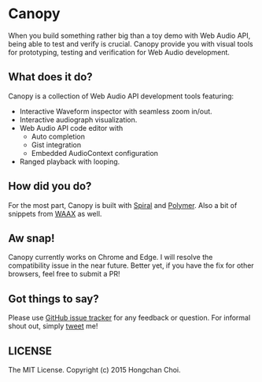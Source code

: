 # Canopy

When you build something rather big than a toy demo with Web Audio API, being able to test and verify is crucial. Canopy provide you with visual tools for prototyping, testing and verification for Web Audio development.


## What does it do?

Canopy is a collection of Web Audio API development tools featuring:
  - Interactive Waveform inspector with seamless zoom in/out.
  - Interactive audiograph visualization.
  - Web Audio API code editor with
      + Auto completion
      + Gist integration
      + Embedded AudioContext configuration
  - Ranged playback with looping.


## How did you do?

For the most part, Canopy is built with [Spiral](https://github.com/hoch/spiral) and [Polymer](https://www.polymer-project.org/1.0/). Also a bit of snippets from [WAAX](http://hoch.github.io/WAAX/) as well.


## Aw snap!

Canopy currently works on Chrome and Edge. I will resolve the compatibility issue in the near future. Better yet, if you have the fix for other browsers, feel free to submit a PR!


## Got things to say?

Please use [GitHub issue tracker](https://github.com/hoch/canopy/issues) for any feedback or question. For informal shout out, simply [tweet](https://twitter.com/hochsays) me!


## LICENSE

The MIT License. Copyright (c) 2015 Hongchan Choi.
